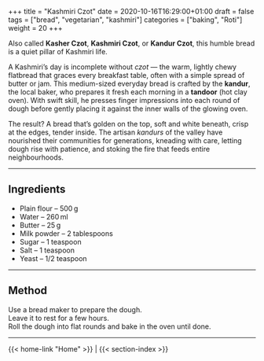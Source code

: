 +++
title = "Kashmiri Czot"
date = 2020-10-16T16:29:00+01:00
draft = false
tags = ["bread", "vegetarian", "kashmiri"]
categories = ["baking", "Roti"]
weight = 20
+++

Also called **Kasher Czot**, **Kashmiri Czot**, or **Kandur Czot**, this humble bread is a quiet pillar of Kashmiri life.

A Kashmiri’s day is incomplete without *czot* — the warm, lightly chewy flatbread that graces every breakfast table, often with a simple spread of butter or jam. This medium-sized everyday bread is crafted by the **kandur**, the local baker, who prepares it fresh each morning in a **tandoor** (hot clay oven). With swift skill, he presses finger impressions into each round of dough before gently placing it against the inner walls of the glowing oven. 

The result? A bread that’s golden on the top, soft and white beneath, crisp at the edges, tender inside. The artisan *kandurs* of the valley have nourished their communities for generations, kneading with care, letting dough rise with patience, and stoking the fire that feeds entire neighbourhoods.

---

## Ingredients

- Plain flour – 500 g  
- Water – 260 ml  
- Butter – 25 g  
- Milk powder – 2 tablespoons  
- Sugar – 1 teaspoon  
- Salt – 1 teaspoon  
- Yeast – 1/2 teaspoon  

---

## Method

Use a bread maker to prepare the dough.  
Leave it to rest for a few hours.  
Roll the dough into flat rounds and bake in the oven until done.

---
{{< home-link "Home" >}} | {{< section-index >}}